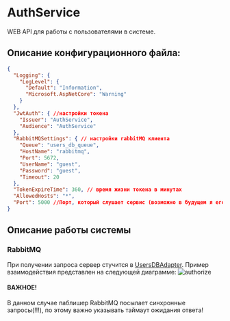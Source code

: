 # AuthService
WEB API для работы с пользователями в системе.

## Описание конфигурационного файла:
```json
{
  "Logging": {
    "LogLevel": {
      "Default": "Information",
      "Microsoft.AspNetCore": "Warning"
    }
  },
  "JwtAuth": { //настройки токена
    "Issuer": "AuthService",
    "Audience": "AuthService"
  },
  "RabbitMQSettings": { // настройки rabbitMQ клиента
    "Queue": "users_db_queue",
    "HostName": "rabbitmq",
    "Port": 5672,
    "UserName": "guest",
    "Password": "guest",
    "Timeout": 20
  },
  "TokenExpireTime": 360, // время жизни токена в минутах
  "AllowedHosts": "*",
  "Port": 5000 //Порт, который слушает сервис (возможно в будущем я его захардкожу).
}
```

## Описание работы системы
### RabbitMQ
При получении запроса сервер стучится в [UsersDBAdapter](https://github.com/EBCEYS/Heart-Diseases-Diagnostic-WEB-API/tree/main/UsersDBAdapter).
Пример взаимодействия представлен на следующей диаграмме:
![authorize](https://github.com/EBCEYS/Heart-Diseases-Diagnostic-WEB-API/blob/main/LoginRequest.png)
#### ВАЖНОЕ!
В данном случае паблишер RabbitMQ посылает синхронные запросы(!!!), по этому важно указывать таймаут ожидания ответа!